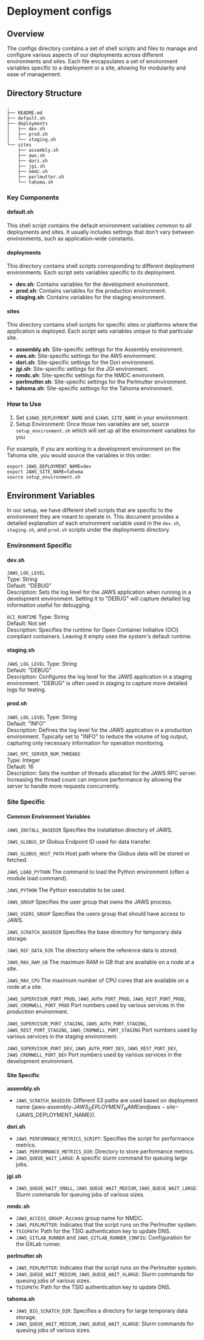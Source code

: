 # Deployment configs
## Overview
The configs directory contains a set of shell scripts and files to manage and configure various aspects of our
deployments across different environments and sites. Each file encapsulates a set of environment variables specific
to a deployment or a site, allowing for modularity and ease of management.

## Directory Structure
    .
    ├── README.md
    ├── default.sh
    ├── deployments
    │   ├── dev.sh
    │   ├── prod.sh
    │   └── staging.sh
    └── sites
        ├── assembly.sh
        ├── aws.sh
        ├── dori.sh
        ├── jgi.sh
        ├── nmdc.sh
        ├── perlmutter.sh
        └── tahoma.sh

### Key Components
#### default.sh
This shell script contains the default environment variables common to all deployments and sites. 
It usually includes settings that don't vary between environments, such as application-wide constants.

#### deployments
This directory contains shell scripts corresponding to different deployment environments. Each script sets variables specific to its deployment.

- **dev.sh**: Contains variables for the development environment.
- **prod.sh**: Contains variables for the production environment.
- **staging.sh**: Contains variables for the staging environment.

#### sites
This directory contains shell scripts for specific sites or platforms where the application is deployed. 
Each script sets variables unique to that particular site.
- **assembly.sh**: Site-specific settings for the Assembly environment.
- **aws.sh**: Site-specific settings for the AWS environment.
- **dori.sh**: Site-specific settings for the Dori environment.
- **jgi.sh**: Site-specific settings for the JGI environment.
- **nmdc.sh**: Site-specific settings for the NMDC environment.
- **perlmutter.sh**: Site-specific settings for the Perlmutter environment.
- **tahoma.sh**: Site-specific settings for the Tahoma environment.

### How to Use
1. Set `$JAWS_DEPLOYMENT_NAME` and `$JAWS_SITE_NAME` in your environment.
2. Setup Environment: Once those two variables are set, source `setup_environment.sh` which will set up all the environment variables for you
 
For example, if you are working in a development environment on the Tahoma site, you would source the variables in this order:

    export JAWS_DEPLOYMENT_NAME=dev
    export JAWS_SITE_NAME=tahoma
    source setup_environment.sh

## Environment Variables
In our setup, we have different shell scripts that are specific to the environment they are meant to operate in.
This document provides a detailed explanation of each environment variable used in the `dev.sh`, `staging.sh`,
and `prod.sh` scripts under the deployments directory.

### Environment Specific
#### dev.sh
`JAWS_LOG_LEVEL`  
Type: String  
Default: "DEBUG"  
Description: Sets the log level for the JAWS application when running in a development environment. Setting it to "DEBUG" will capture detailed log information useful for debugging.

`OCI_RUNTIME`
Type: String  
Default: Not set  
Description: Specifies the runtime for Open Container Initiative (OCI) compliant containers. Leaving it empty uses the system's default runtime.  

#### staging.sh
`JAWS_LOG_LEVEL`
Type: String  
Default: "DEBUG"  
Description: Configures the log level for the JAWS application in a staging environment. "DEBUG" is often used in staging to capture more detailed logs for testing.  

#### prod.sh
`JAWS_LOG_LEVEL`
Type: String  
Default: "INFO"  
Description: Defines the log level for the JAWS application in a production environment. Typically set to "INFO" to reduce the volume of log output, capturing only necessary information for operation monitoring.  

`JAWS_RPC_SERVER_NUM_THREADS`  
Type: Integer  
Default: 16  
Description: Sets the number of threads allocated for the JAWS RPC server. Increasing the thread count can improve performance by allowing the server to handle more requests concurrently.  

### Site Specific
#### Common Environment Variables

`JAWS_INSTALL_BASEDIR` Specifies the installation directory of JAWS.  

`JAWS_GLOBUS_EP` Globus Endpoint ID used for data transfer.  

`JAWS_GLOBUS_HOST_PATH` Host path where the Globus data will be stored or fetched.  

`JAWS_LOAD_PYTHON` The command to load the Python environment (often a module load command).  

`JAWS_PYTHON` The Python executable to be used.  

`JAWS_GROUP` Specifies the user group that owns the JAWS process.  

`JAWS_USERS_GROUP` Specifies the users group that should have access to JAWS.  

`JAWS_SCRATCH_BASEDIR` Specifies the base directory for temporary data storage.  

`JAWS_REF_DATA_DIR` The directory where the reference data is stored. 

`JAWS_MAX_RAM_GB` The maximum RAM in GB that are available on a node at a site.

`JAWS_MAX_CPU` The maximum number of CPU cores that are available on a node at a site.

`JAWS_SUPERVISOR_PORT_PROD`, `JAWS_AUTH_PORT_PROD`, `JAWS_REST_PORT_PROD`, `JAWS_CROMWELL_PORT_PROD`
Port numbers used by various services in the production environment.

`JAWS_SUPERVISOR_PORT_STAGING`, `JAWS_AUTH_PORT_STAGING`, `JAWS_REST_PORT_STAGING`, `JAWS_CROMWELL_PORT_STAGING`
Port numbers used by various services in the staging environment.

`JAWS_SUPERVISOR_PORT_DEV`, `JAWS_AUTH_PORT_DEV`, `JAWS_REST_PORT_DEV`, `JAWS_CROMWELL_PORT_DEV`
Port numbers used by various services in the development environment.

#### Site Specific

**assembly.sh**   
- `JAWS_SCRATCH_BASEDIR`: Different S3 paths are used based on deployment name (jaws-assembly-${JAWS_DEPLOYMENT_NAME} and jaws-site-${JAWS_DEPLOYMENT_NAME}).  

**dori.sh**  
- `JAWS_PERFORMANCE_METRICS_SCRIPT`: Specifies the script for performance metrics.
- `JAWS_PERFORMANCE_METRICS_DIR`: Directory to store performance metrics.
- `JAWS_QUEUE_WAIT_LARGE`: A specific slurm command for queuing large jobs.

**jgi.sh**  
- `JAWS_QUEUE_WAIT_SMALL`, `JAWS_QUEUE_WAIT_MEDIUM`, `JAWS_QUEUE_WAIT_LARGE`: Slurm commands for queuing jobs of various sizes.

**nmdc.sh**
- `JAWS_ACCESS_GROUP`: Access group name for NMDC.
- `JAWS_PERLMUTTER`: Indicates that the script runs on the Perlmutter system.
- `TSIGPATH`: Path for the TSIG authentication key to update DNS.
- `JAWS_GITLAB_RUNNER` and `JAWS_GITLAB_RUNNER_CONFIG`: Configuration for the GitLab runner.

**perlmutter.sh**
- `JAWS_PERLMUTTER`: Indicates that the script runs on the Perlmutter system.
- `JAWS_QUEUE_WAIT_MEDIUM`, `JAWS_QUEUE_WAIT_XLARGE`: Slurm commands for queuing jobs of various sizes.
- `TSIGPATH`: Path for the TSIG authentication key to update DNS.

**tahoma.sh**
- `JAWS_BIG_SCRATCH_DIR`: Specifies a directory for large temporary data storage.
- `JAWS_QUEUE_WAIT_MEDIUM`, `JAWS_QUEUE_WAIT_XLARGE`: Slurm commands for queuing jobs of various sizes.
